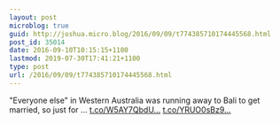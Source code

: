 ```yaml
---
layout: post
microblog: true
guid: http://joshua.micro.blog/2016/09/09/t774385710174445568.html
post_id: 35014
date: 2016-09-10T10:15:15+1100
lastmod: 2019-07-30T17:41:21+1100
type: post
url: /2016/09/09/t774385710174445568.html
---
```

"Everyone else" in Western Australia was running away to Bali to get married, so just for … [t.co/W5AY7QbdU...](https://t.co/W5AY7QbdUO) [t.co/YRUO0sBz9...](https://t.co/YRUO0sBz9x)
